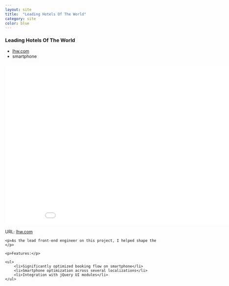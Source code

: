 ```yaml
---
layout: site
title:  "Leading Hotels Of The World"
category: site
color: blue
---
```


### Leading Hotels Of The World

<ul class="c-card__stats">
    <li><a href="http://www.lhw.com">lhw.com</a></li>
    <li>smartphone</li>
</ul>

<div class="t-inner">
    <div class="c-media">
        <iframe src="//player.vimeo.com/video/91658205" width="950" height="529" frameborder="0" class="c-media__embed" webkitallowfullscreen mozallowfullscreen allowfullscreen></iframe>
    </div>
</div>

<div class="c-card__description">
    <p>URL: <a href="http://www.lhw.com">lhw.com</a></p>

    <p>As the lead front-end engineer on this project, I helped shape the </p>

    <p>Features:</p>

    <ul>
        <li>Significantly optimized booking flow on smartphone</li>
        <li>Smartphone optimization across several localizations</li>
        <li>Integration with jQuery UI modules</li>
    </ul>
</div>
